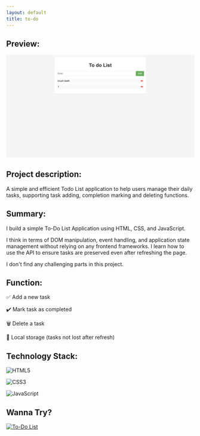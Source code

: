 ```yaml
---
layout: default
title: to-do
---
```

## Preview:
![to-do](https://raw.githubusercontent.com/endElder/endElder.github.io/master/assets/img/todo.png)

## Project description: 
A simple and efficient Todo List application to help users manage their daily tasks, supporting task adding, completion marking and deleting functions.

## Summary:
I build a simple To-Do List Application using HTML, CSS, and JavaScript.

I think in terms of DOM manipulation, event handling, and application state management without relying on any frontend frameworks. I learn how to use the API to ensure tasks are preserved even after refreshing the page.

I don't find any challenging parts in this project.

## Function:
✅ Add a new task

✔️ Mark task as completed

🗑️ Delete a task

📝 Local storage (tasks not lost after refresh)

## Technology Stack:

![HTML5](https://img.shields.io/badge/HTML5-E34F26?logo=html5&logoColor=white)

![CSS3](https://img.shields.io/badge/CSS3-1572B6?logo=css3&logoColor=white)

![JavaScript](https://img.shields.io/badge/JavaScript-F7DF1E?logo=javascript&logoColor=black)

## Wanna Try?

[![To-Do List](https://img.shields.io/badge/Check-Todo_List-6CB4EE?style=for-the-badge&logo=checklist&logoColor=white)](https://github.com/endElder/to-do)
